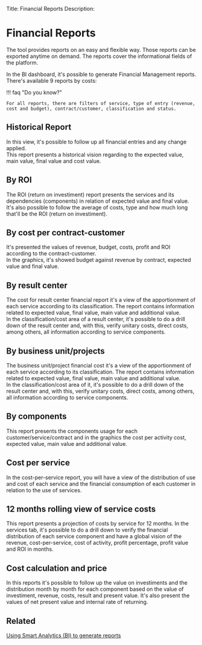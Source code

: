 Title: Financial Reports
Description:

# Financial Reports

The tool provides reports on an easy and flexible way. Those reports can be exported anytime on demand. The reports cover the informational fields of the platform.  

In the BI dashboard, it's possible to generate Financial Management reports.  
There's available 9 reports by costs: 

!!! faq "Do you know?"

    For all reports, there are filters of service, type of entry (revenue, cost and budget), contract/customer, classification and status.

## Historical Report

In this view, it's possible to follow up all financial entries and any change applied.  
This report presents a historical vision regarding to the expected value, main value, final value and cost value.

## By ROI

The ROI (return on investiment) report presents the services and its dependencies (components) in relation of expected value and final value. It's also possible to follow the average of costs, type and how much long that'll be the ROI (return on investiment). 

## By cost per contract-customer

It's presented the values of revenue, budget, costs, profit and ROI according to the contract-customer.  
In the graphics, it's showed budget against revenue by contract, expected value and final value.

## By result center

The cost for result center financial report it's a view of the apportionment of each service according to its classification. The report contains information related to expected value, final value, main value and additional value.   
In the classification/cost area of a result center, it's possible to do a drill down of the result center and, with this, verify unitary costs, direct costs, among others, all information according to service components.

## By business unit/projects

The business unit/project financial cost it's a view of the apportionment of each service according to its classification. The report contains information related to expected value, final value, main value and additional value.   
In the classification/cost area of it, it's possible to do a drill down of the result center and, with this, verify unitary costs, direct costs, among others, all information according to service components.

## By components

This report presents the components usage for each customer/service/contract and in the graphics the cost per activity cost, expected value, main value and additional value.

## Cost per service

In the cost-per-service report, you will have a view of the distribution of use and cost of each service and the financial consumption of each customer in relation to the use of services.

## 12 months rolling view of service costs 

This report presents a projection of costs by service for 12 months. In the services tab, it's possible to do a drill down to verify the financial distribution of each service component and have a global vision of the revenue, cost-per-service, cost of activity, profit percentage, profit value and ROI in months.

## Cost calculation and price

In this reports it's possible to follow up the value on investiments and the distribution month by month for each component based on the value of investiment, revenue, costs, result and present value. It's also present the values of net present value and internal rate of returning.

## Related 

[Using Smart Analytics (BI) to generate reports](https://documentation.run2biz.com/en-us/4biz-helium/additional-features/smart-analytics/use-bi-solution.html)




